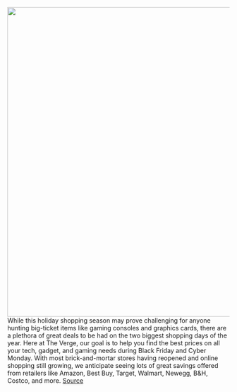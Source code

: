 <img src='https://cdn.vox-cdn.com/thumbor/uCgpAUFAG1DTTEmsUu0j1SDnzBQ=/0x0:2040x1360/1200x800/filters:focal(857x517:1183x843)/cdn.vox-cdn.com/uploads/chorus_image/image/70150024/acastro_191108_3782_blackfriday_guidebook_0001.0.jpg' width='700px' /><br/>
While this holiday shopping season may prove challenging for anyone hunting big-ticket items like gaming consoles and graphics cards, there are a plethora of great deals to be had on the two biggest shopping days of the year. Here at The Verge, our goal is to help you find the best prices on all your tech, gadget, and gaming needs during Black Friday and Cyber Monday. With most brick-and-mortar stores having reopened and online shopping still growing, we anticipate seeing lots of great savings offered from retailers like Amazon, Best Buy, Target, Walmart, Newegg, B&H, Costco, and more.
<a href='https://www.theverge.com/22783359/black-friday-2021-news-tips-deals-retailers-cyber-monday'> Source <a/>